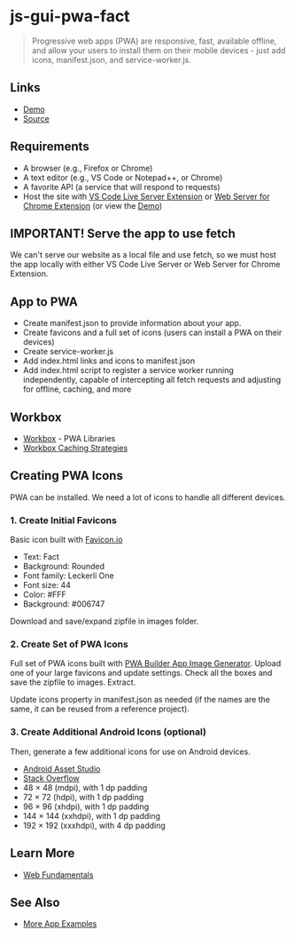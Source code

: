 # js-gui-pwa-fact

> Progressive web apps (PWA) are responsive, fast, available offline, and allow your users to install them on their mobile devices - just add icons, manifest.json, and service-worker.js.

## Links

- [Demo](https://denisecase.github.io/js-gui-pwa-fact/)
- [Source](https://github.com/denisecase/js-gui-pwa-fact)

## Requirements

- A browser (e.g., Firefox or Chrome)
- A text editor (e.g., VS Code or Notepad++, or Chrome)
- A favorite API (a service that will respond to requests)
- Host the site with [VS Code Live Server Extension](https://marketplace.visualstudio.com/items?itemName=ritwickdey.LiveServer) or [Web Server for Chrome Extension](https://chrome.google.com/webstore/detail/web-server-for-chrome/ofhbbkphhbklhfoeikjpcbhemlocgigb) (or view the [Demo](https://denisecase.github.io/js-gui-pwa-fact/))

## IMPORTANT! Serve the app to use fetch

We can't serve our website as a local file and use fetch, so we must host the app locally with either VS Code Live Server or Web Server for Chrome Extension.

## App to PWA

- Create manifest.json to provide information about your app.
- Create favicons and a full set of icons (users can install a PWA on their devices)
- Create service-worker.js
- Add index.html links and icons to manifest.json
- Add index.html script to register a service worker running independently, capable of intercepting all fetch requests and adjusting for offline, caching, and more

## Workbox

- [Workbox](https://developers.google.com/web/tools/workbox) - PWA Libraries
- [Workbox Caching Strategies](https://developers.google.com/web/tools/workbox/modules/workbox-strategies)

## Creating PWA Icons

PWA can be installed. We need a lot of icons to handle all different devices.

### 1. Create Initial Favicons

Basic icon built with [Favicon.io](https://favicon.io)

- Text: Fact
- Background: Rounded
- Font family: Leckerli One
- Font size: 44
- Color: #FFF
- Background: #006747

Download and save/expand zipfile in images folder.

### 2. Create Set of PWA Icons

Full set of PWA icons built with [PWA Builder App Image Generator](https://www.pwabuilder.com/imageGenerator).  Upload one of your large favicons and update settings. Check all the boxes and save the zipfile to images. Extract.

Update icons property in manifest.json as needed (if the names are the same, it can be reused from a reference project).

### 3. Create Additional Android Icons (optional)

Then, generate a few additional icons for use on Android devices.

- [Android Asset Studio](https://romannurik.github.io/AndroidAssetStudio/icons-launcher.html)
- [Stack Overflow](https://stackoverflow.com/questions/12768128/android-launcher-icon-size)
- 48 × 48 (mdpi), with 1 dp padding
- 72 × 72 (hdpi), with 1 dp padding
- 96 × 96 (xhdpi), with 1 dp padding
- 144 × 144 (xxhdpi), with 1 dp padding
- 192 × 192 (xxxhdpi), with 4 dp padding

## Learn More

- [Web Fundamentals](https://developers.google.com/web/fundamentals/)

## See Also

- [More App Examples](https://profcase.github.io/web-apps-list/)
